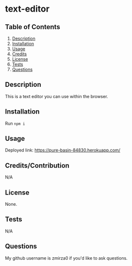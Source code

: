 # text-editor

  ## Table of Contents 
  1. [Description](#description)
  2. [Installation](#installation)
  3. [Usage](#usage)
  4. [Credits](#credits)
  5. [License](#license)
  6. [Tests](#tests)
  7. [Questions](#questions)



  ## Description
   This is a text editor you can use within the browser.
   ## Installation
   Run ```npm i```
   ## Usage
   Deployed link: https://pure-basin-84830.herokuapp.com/ 
   ## Credits/Contribution
   N/A
   ## License
   None.
   ## Tests
   N/A
   ## Questions
   My github username is zmirza0 if you'd like to ask questions.
